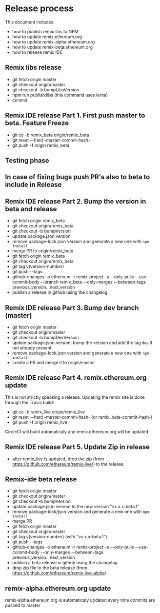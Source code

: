 # Release process 

This document includes:
 - how to publish remix libs to NPM
 - how to update remix.ethereum.org
 - how to update remix-alpha.ethereum.org
 - how to update remix-beta.ethereum.org
 - how to release remix IDE

## Remix libs release
 - git fetch origin master
 - git checkout origin/master
 - git checkout -b bumpLibsVersion
 - npm run publish:libs (this command uses lerna)
 - commit

## Remix IDE release Part 1. First push master to beta. Feature Freeze
 - git co -b remix_beta origin/remix_beta
 - git reset --hard -master-commit-hash-
 - git push -f origin remix_beta
 
## Testing phase
## In case of fixing bugs push PR's also to beta to include in Release
 
## Remix IDE release Part 2. Bump the version in beta and release

 - git fetch origin remix_beta
 - git checkout origin/remix_beta
 - git checkout -b bumpVersion
 - update package.json version
 - remove package-lock.json version and generate a new one with `npm install`
 - merge PR to origin/remix_beta
 - git fetch origin remix_beta
 - git checkout origin/remix_beta
 - git tag v(version-number)
 - git push --tags
 - github-changes -o ethereum -r remix-project -a --only-pulls --use-commit-body --branch remix_beta --only-merges --between-tags previous_version...next_version
 - publish a release in github using the changelog
 
## Remix IDE release Part 3. Bump dev branch (master)

 - git fetch origin master
 - git checkout origin/master
 - git checkout -b bumpDevVersion
 - update package.json version: bump the version and add the tag `dev` if not already present.
 - remove package-lock.json version and generate a new one with `npm install`
 - create a PR and merge it to origin/master
 
## Remix IDE release Part 4. remix.ethereum.org update

This is not strictly speaking a release. Updating the remix site is done through the Travis build:

 - git co -b remix_live origin/remix_live
 - git reset --hard -master-commit-hash- (or remix_beta-commit-hash-)
 - git push -f origin remix_live

 CircleCI will build automaticaly and remix.ethereum.org will be updated

##  Remix IDE release Part 5. Update Zip in release
 - after remix_live is updated, drop the zip (from https://github.com/ethereum/remix-live/) to the release.
 
## Remix-ide beta release
 - git fetch origin master
 - git checkout origin/master
 - git checkout -b bumpVersion
 - update package.json version to the new version "vx.x.x-beta.1"
 - remove package-lock/json version and generate a new one with `npm install`
 - merge PR
 - git fetch origin master
 - git checkout origin/master
 - git tag v(version-number) (with "vx.x.x-beta.1")
 - git push --tags
 - github-changes -o ethereum -r remix-project -a --only-pulls --use-commit-body --only-merges --between-tags previous_version...next_version
 - publish a beta release in github using the changelog
 - drop zip file to the beta release (from https://github.com/ethereum/remix-live-alpha)
 
## remix-alpha.ethereum.org update

remix-alpha.ethereum.org is automaticaly updated every time commits are pushed to master